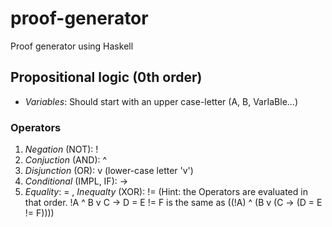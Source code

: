 # proof-generator
Proof generator using Haskell

## Propositional logic (0th order)
* *Variables*:  Should start with an upper case-letter (A, B, VarIaBle...)

### Operators

1. *Negation* (NOT): !
2. *Conjuction* (AND): ^
3. *Disjunction* (OR): v (lower-case letter 'v')
4. *Conditional* (IMPL, IF): -> 
5. *Equality*: = , *Inequalty* (XOR): !=
(Hint: the Operators are evaluated in that order. !A ^ B v C -> D = E != F is the same as ((!A) ^ (B v (C -> (D = E != F)))) 
